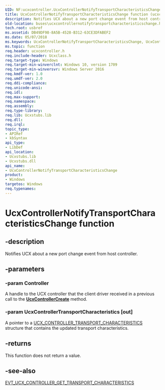 ```yaml
---
UID: NF:ucxcontroller.UcxControllerNotifyTransportCharacteristicsChange
title: UcxControllerNotifyTransportCharacteristicsChange function (ucxcontroller.h)
description: Notifies UCX about a new port change event from host controller.
old-location: buses\ucxcontrollernotifytransportcharacteristicschange.htm
tech.root: usbref
ms.assetid: DB49DF98-8A5B-4528-B312-63CE3DFABEF2
ms.date: 05/07/2018
ms.keywords: UcxControllerNotifyTransportCharacteristicsChange, UcxControllerNotifyTransportCharacteristicsChange function [Buses], buses.ucxcontrollernotifytransportcharacteristicschange, ucxcontroller/UcxControllerNotifyTransportCharacteristicsChange
ms.topic: function
req.header: ucxcontroller.h
req.include-header: Ucxclass.h
req.target-type: Windows
req.target-min-winverclnt: Windows 10, version 1709
req.target-min-winversvr: Windows Server 2016
req.kmdf-ver: 1.0
req.umdf-ver: 2.0
req.ddi-compliance: 
req.unicode-ansi: 
req.idl: 
req.max-support: 
req.namespace: 
req.assembly: 
req.type-library: 
req.lib: Ucxstubs.lib
req.dll: 
req.irql: 
topic_type:
- APIRef
- kbSyntax
api_type:
- LibDef
api_location:
- Ucxstubs.lib
- Ucxstubs.dll
api_name:
- UcxControllerNotifyTransportCharacteristicsChange
product:
- Windows
targetos: Windows
req.typenames: 
---
```


# UcxControllerNotifyTransportCharacteristicsChange function


## -description


Notifies UCX about a new port change event from host controller.



## -parameters




### -param Controller

<p> A handle to the UCX controller that the client driver received in a previous call to  the <a href="https://docs.microsoft.com/previous-versions/windows/hardware/drivers/mt188033(v=vs.85)"><b>UcxControllerCreate</b></a> method.</p>


### -param UcxControllerTransportCharacteristics [out]

A pointer to a <a href="https://docs.microsoft.com/windows-hardware/drivers/ddi/content/ucxcontroller/ns-ucxcontroller-_ucx_controller_transport_characteristics">UCX_CONTROLLER_TRANSPORT_CHARACTERISTICS</a> structure that contains the updated transport characteristics.


## -returns



This function does not return a value.




## -see-also




<a href="https://docs.microsoft.com/windows-hardware/drivers/ddi/content/ucxcontroller/nc-ucxcontroller-evt_ucx_controller_get_transport_characteristics">EVT_UCX_CONTROLLER_GET_TRANSPORT_CHARACTERISTICS</a>
 

 

